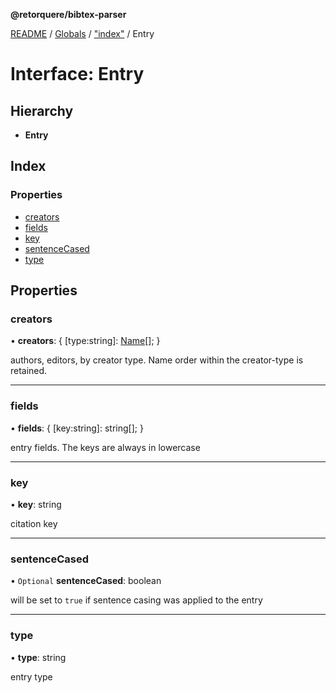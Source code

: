 **@retorquere/bibtex-parser**

[README](../README.md) / [Globals](../globals.md) / ["index"](../modules/_index_.md) / Entry

# Interface: Entry

## Hierarchy

* **Entry**

## Index

### Properties

* [creators](_index_.entry.md#creators)
* [fields](_index_.entry.md#fields)
* [key](_index_.entry.md#key)
* [sentenceCased](_index_.entry.md#sentencecased)
* [type](_index_.entry.md#type)

## Properties

### creators

•  **creators**: { [type:string]: [Name](_index_.name.md)[];  }

authors, editors, by creator type. Name order within the creator-type is retained.

___

### fields

•  **fields**: { [key:string]: string[];  }

entry fields. The keys are always in lowercase

___

### key

•  **key**: string

citation key

___

### sentenceCased

• `Optional` **sentenceCased**: boolean

will be set to `true` if sentence casing was applied to the entry

___

### type

•  **type**: string

entry type
